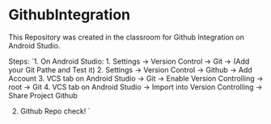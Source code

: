# GithubIntegration

This Repository was created in the classroom for Github Integration on Android Studio.

Steps:
`1. On Android Studio:
    1. Settings -> Version Control -> Git -> (Add your Git Pathe and Test it)
    2. Settings -> Version Control -> Github -> Add Account
    3. VCS tab on Android Studio -> Git -> Enable Version Controlling -> root -> Git
    4. VCS tab on Android Studio -> Import into Version Controlling -> Share Project Github
 
 
2. Github Repo check!
`
